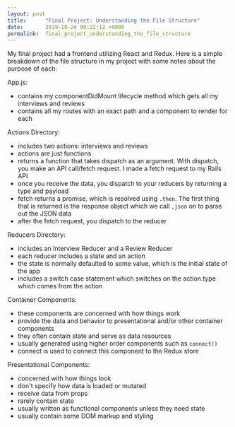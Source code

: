 ```yaml
---
layout: post
title:      "Final Project: Understanding the File Structure"
date:       2019-10-24 00:22:12 +0000
permalink:  final_project_understanding_the_file_structure
---
```



My final project had a frontend utilizing React and Redux. Here is a simple breakdown of the file structure in my project with some notes about the purpose of each:

App.js:
* contains my componentDidMount lifecycle method which gets all my interviews and reviews
* contains all my routes with an exact path and a component to render for each

Actions Directory: 
* includes two actions: interviews and reviews
* actions are just functions
* returns a function that takes dispatch as an argument. With dispatch, you make an API call/fetch request. I made a fetch request to my Rails API
* once you receive the data, you dispatch to your reducers by returning a type and payload
* fetch returns a promise, which is resolved using `.then`. The first thing that is returned is the response object which we call `,json` on to parse out the JSON data
* after the fetch request, you dispatch to the reducer

Reducers Directory:
* includes an Interview Reducer and a Review Reducer 
* each reducer includes a state and an action
* the state is normally defaulted to some value, which is the initial state of the app
* includes a switch case statement which switches on the action.type which comes from the action

Container Components:
* these components are concerned with how things work
* provide the data and behavior to presentational and/or other container components
* they often contain state and serve as data resources
* usually generated using higher order components such as `connect()`
* connect is used to connect this component to the Redux store

Presentational Components:
* concerned with how things look
* don't specify how data is loaded or mutated
* receive data from props
* rarely contain state
* usually written as functional components unless they need state
* usually contain some DOM markup and styling 


